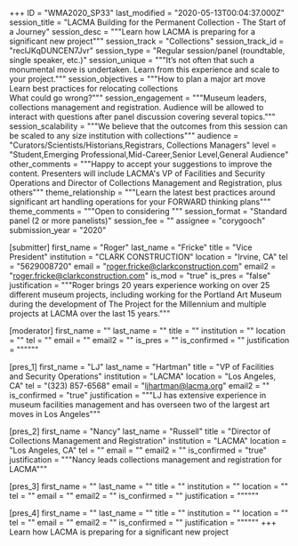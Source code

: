 +++
ID = "WMA2020_SP33"
last_modified = "2020-05-13T00:04:37.000Z"
session_title = "LACMA Building for the Permanent Collection - The Start of a Journey"
session_desc = """Learn how LACMA is preparing for a significant new project"""
session_track = "Collections"
session_track_id = "reclJKqDUNCEN7Jvr"
session_type = "Regular session/panel (roundtable, single speaker, etc.)"
session_unique = """It’s not often that such a monumental move is undertaken.  Learn from this experience and scale to your project."""
session_objectives = """How to plan a major art move<br>Learn best practices for relocating collections<br>What could go wrong?"""
session_engagement = """Museum leaders, collections management and registration.  Audience will be allowed to interact with questions after panel discussion covering several topics."""
session_scalability = """We believe that the outcomes from this session can be scaled to any size institution with collections"""
audience = "Curators/Scientists/Historians,Registrars, Collections Managers"
level = "Student,Emerging Professional,Mid-Career,Senior Level,General Audience"
other_comments = """Happy to accept your suggestions to improve the content.  Presenters will include LACMA's VP of Facilities and Security Operations and Director of Collections Management and Registration, plus others"""
theme_relationship = """Learn the latest best practices around significant art handling operations for your FORWARD thinking plans"""
theme_comments = """Open to considering """
session_format = "Standard panel (2 or more panelists)"
session_fee = ""
assignee = "corygooch"
submission_year = "2020"

[submitter]
first_name = "Roger"
last_name = "Fricke"
title = "Vice President"
institution = "CLARK CONSTRUCTION"
location = "Irvine, CA"
tel = "5629008720"
email = "roger.fricke@clarkconstruction.com"
email2 = "roger.fricke@clarkconstruction.com"
is_mod = "true"
is_pres = "false"
justification = """Roger brings 20 years experience working on over 25 different museum projects, including working for the Portland Art Museum during the development of The Project for the Millennium and multiple projects at LACMA over the last 15 years."""

[moderator]
first_name = ""
last_name = ""
title = ""
institution = ""
location = ""
tel = ""
email = ""
email2 = ""
is_pres = ""
is_confirmed = ""
justification = """"""

[pres_1]
first_name = "LJ"
last_name = "Hartman"
title = "VP of Facilities and Security Operations"
institution = "LACMA"
location = "Los Angeles, CA"
tel = "(323) 857-6568"
email = "ljhartman@lacma.org"
email2 = ""
is_confirmed = "true"
justification = """LJ has extensive experience in museum facilities management and has overseen two of the largest art moves in Los Angeles"""

[pres_2]
first_name = "Nancy"
last_name = "Russell"
title = "Director of Collections Management and Registration"
institution = "LACMA"
location = "Los Angeles, CA"
tel = ""
email = ""
email2 = ""
is_confirmed = "true"
justification = """Nancy leads collections management and registration for LACMA"""

[pres_3]
first_name = ""
last_name = ""
title = ""
institution = ""
location = ""
tel = ""
email = ""
email2 = ""
is_confirmed = ""
justification = """"""

[pres_4]
first_name = ""
last_name = ""
title = ""
institution = ""
location = ""
tel = ""
email = ""
email2 = ""
is_confirmed = ""
justification = """"""
+++
Learn how LACMA is preparing for a significant new project